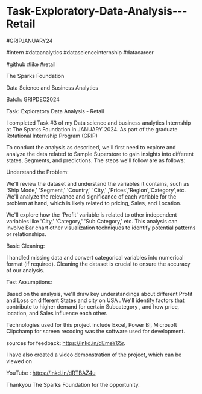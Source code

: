 # Task-Exploratory-Data-Analysis---Retail
 #GRIPJANUARY24

#intern #dataanalytics #datascienceinternship #datacareer 

#github #like #retail

The Sparks Foundation 

Data Science and Business Analytics

Batch: GRIPDEC2024

Task: Exploratory Data Analysis - Retail

I completed Task #3 of my Data science and business analytics Internship at The Sparks Foundation in JANUARY 2024. As part of the graduate Rotational Internship Program (GRIP)

To conduct the analysis as described, we'll first need to explore and analyze the data related to Sample Superstore to gain insights into different states, Segments, and predictions. The steps we'll follow are as follows:



Understand the Problem:



We'll review the dataset and understand the variables it contains, such as 'Ship Mode,' 'Segment,' 'Country,' 'City,' ,'Prices','Region','Category',etc. We'll analyze the relevance and significance of each variable for the problem at hand, which is likely related to pricing, Sales, and Location.

We'll explore how the 'Profit' variable is related to other independent variables like 'City,' 'Category,' 'Sub Category,' etc. This analysis can involve Bar chart other visualization techniques to identify potential patterns or relationships.



Basic Cleaning:

I handled missing data and convert categorical variables into numerical format (if required). Cleaning the dataset is crucial to ensure the accuracy of our analysis.



Test Assumptions:

Based on the analysis, we'll draw key understandings about different Profit and Loss on different States and city on USA . We'll identify factors that contribute to higher demand for certain Subcategory , and how price, location, and Sales influence each other.



Technologies used for this project include Excel, Power BI, Microsoft Clipchamp for screen recoding was the software used for development.

sources for feedback: https://lnkd.in/dEmeY65r.



I have also created a video demonstration of the project, which can be viewed on

YouTube : https://lnkd.in/dRTBAZ4u



Thankyou The Sparks Foundation for the opportunity.

